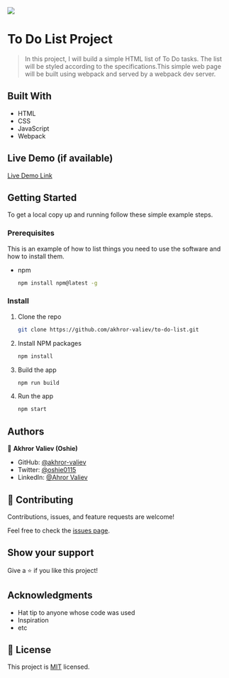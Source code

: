 ![](https://img.shields.io/badge/Microverse-blueviolet)

# To Do List Project

> In this project, I will build a simple HTML list of To Do tasks. The list will be styled according to the specifications.This simple web page will be built using webpack and served by a webpack dev server.

## Built With

- HTML
- CSS
- JavaScript
- Webpack

## Live Demo (if available)

[Live Demo Link]()

## Getting Started

To get a local copy up and running follow these simple example steps.

### Prerequisites

This is an example of how to list things you need to use the software and how to install them.

- npm
  ```sh
  npm install npm@latest -g
  ```

### Install

1. Clone the repo
   ```sh
   git clone https://github.com/akhror-valiev/to-do-list.git
   ```
2. Install NPM packages
   ```sh
   npm install
   ```
2. Build the app
   ```sh
   npm run build
   ```
3. Run the app
   ```sh
   npm start
   ```

## Authors

👤 **Akhror Valiev (Oshie)**

- GitHub: [@akhror-valiev](https://github.com/akhror-valiev)
- Twitter: [@oshie0115](https://twitter.com/oshie0115)
- LinkedIn: [@Ahror Valiev](https://www.linkedin.com/in/ahror-valiev-9141911b8/)

## 🤝 Contributing

Contributions, issues, and feature requests are welcome!

Feel free to check the [issues page](../../issues/).

## Show your support

Give a ⭐️ if you like this project!

## Acknowledgments

- Hat tip to anyone whose code was used
- Inspiration
- etc

## 📝 License

This project is [MIT](./MIT.md) licensed.
